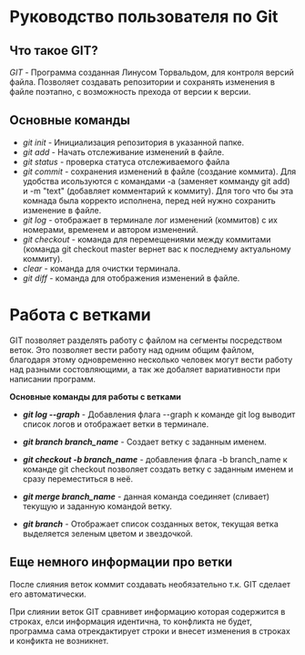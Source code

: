 # Руководство пользователя по Git
## **Что такое GIT?**

*GIT* - Программа созданная Линусом Торвальдом, для контроля версий файла. Позволяет создавать репозитории и сохранять изменения в файле поэтапно, с возможность прехода от версии к версии.
## **Основные команды**
* *git init* - Инициализация репозитория в указанной папке.
* *git add* - Начать отслеживание изменений в файле.
* *git status* - проверка статуса отслеживаемого файла
* *git commit* - сохранения изменений в файле (создание коммита). Для удобства исользуются с командами -а (заменяет комманду git add) и -m "text" (добавляет комментарий к коммиту). Для того что бы эта комнада была корректо исполнена, перед ней нужно сохранить изменение в файле.
* *git log* - отображает в терминале лог изменений (коммитов) с их номерами, временем и автором изменений.
* *git checkout* - команда для перемещениями между коммитами (команда git checkout master вернет вас к последнему актуальному коммиту).
* *clear* - команда для очистки терминала.
* *git diff* - команда для отображения изменений в файле.
# **Работа с ветками**
GIT позволяет разделять работу с файлом на сегменты посредством веток. Это позволяет вести работу над одним общим файлом, благодаря этому одновременно несколько человек могут вести работу над разными состовляющими, а так же добаляет вариативности при написании программ.

**Основные команды для работы с ветками**
* _**git log --graph**_ - Добавления флага --graph к команде git log выводит список логов и отображает ветки в терминале.

* _**git branch branch_name**_ - Создает ветку с заданным именем.

* _**git checkout -b branch_name**_ - добавления флага -b branch_name к команде git checkout позволяет создать ветку с заданным именем и сразу переместиться в неё. 

* _**git merge branch_name**_ - данная команда соединяет (сливает) текущую и заданную командой ветку.
* _**git branch**_ - Отображает список созданных веток, текущая ветка выделяется зеленым цветом и звездочкой.

## **Еще немного информации про ветки**
После слияния веток коммит создавать необязательно т.к. GIT сделает его автоматически.

При слиянии веток GIT сравнивет информацию которая содержится в строках, елси информация идентична, то конфликта не будет, программа сама отрекдактирует строки и внесет изменения в строках и конфикта не возникнет.


